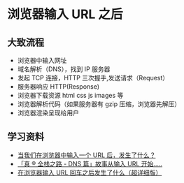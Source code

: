 # 浏览器输入 URL 之后

## 大致流程

- 浏览器中输入网址
- 域名解析（DNS），找到 IP 服务器
- 发起 TCP 连接，HTTP 三次握手,发送请求（Request）
- 服务器响应 HTTP(Response)
- 浏览器下载资源 html css js images 等
- 浏览器解析代码（如果服务器有 gzip 压缩，浏览器先解压）
- 浏览器渲染呈现给用户

## 学习资料

- [当我们在浏览器中输入一个 URL 后，发生了什么？](https://kmknkk.xin/2018/03/04/%E5%BD%93%E6%88%91%E4%BB%AC%E5%9C%A8%E6%B5%8F%E8%A7%88%E5%99%A8%E4%B8%AD%E8%BE%93%E5%85%A5%E4%B8%80%E4%B8%AAURL%E5%90%8E%EF%BC%8C%E5%8F%91%E7%94%9F%E4%BA%86%E4%BB%80%E4%B9%88%EF%BC%9F/)
- [「真 ® 全栈之路 - DNS 篇」故事从输入 URL 开始.....](https://juejin.im/post/5ceebb7251882507266414b7)
- [在浏览器输入 URL 回车之后发生了什么（超详细版）](https://4ark.me/post/b6c7c0a2.html)
